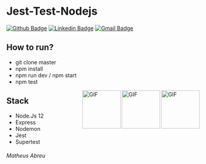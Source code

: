 # Jest-Test-Nodejs

[![Github Badge](https://img.shields.io/badge/-Github-000?style=flat-square&logo=Github&logoColor=white&link=https://github.com/matheussla)](https://github.com/matheussla)
[![Linkedin Badge](https://img.shields.io/badge/-LinkedIn-blue?style=flat-square&logo=Linkedin&logoColor=white&link=https://www.linkedin.com/in/matheus-abreu-087768182)](https://www.linkedin.com/in/matheus-abreu-087768182)
[![Gmail Badge](https://img.shields.io/badge/-Gmail-c14438?style=flat-square&logo=Gmail&logoColor=white&link=mailto:matheus.la1999@gmail.com)](mailto:matheus.la1999@gmail.com)

## How to run?
- git clone master
- npm install
- npm run dev / npm start
- npm test

<img align="right" alt="GIF" src="https://cdn.icon-icons.com/icons2/2415/PNG/512/nodejs_plain_wordmark_logo_icon_146410.png" width="100" height="100"/>
<img align="right" alt="GIF" src="https://cdn.freebiesupply.com/logos/large/2x/jest-logo-png-transparent.png" width="100" height="100"/>
<img align="right" alt="GIF" src="https://cdn.icon-icons.com/icons2/2107/PNG/512/file_type_nodemon_icon_130299.png" width="100" height="100"/>

## Stack
- Node.Js 12 
- Express
- Nodemon
- Jest 
- Supertest

###### Matheus Abreu
